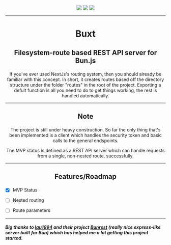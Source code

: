 <p align="center">
<!-- <img src="https://github.com/mia-z/buxt/actions/workflows/main.js.yml/badge.svg" /> -->
<img src=https://img.shields.io/github/package-json/v/mia-z/buxt />
<img src=https://img.shields.io/github/commit-activity/w/mia-z/buxt />
<img src="https://img.shields.io/codecov/c/github/mia-z/buxt" />

---

# <p align="center">Buxt</p>

## <p align="center">Filesystem-route based REST API server for Bun.js</p>

<p align="center">If you've ever used NextJs's routing system, then you should already be familiar with this concept. In short, it creates routes based off the directory structure under the folder "routes" in the root of the project. Exporting a defult function is all you need to do to get things working, the rest is handled automatically. 

---

## <p align="center"> **Note**
<p align="center"> The project is still under heavy construction. So far the only thing that's been implemented is a client which handles the security token and basic calls to the general endspoints.

<p align="center"> The MVP status is defined as a REST API server which can handle requests from a single, non-nested route, successfully.

---

## <p align="center"> Features/Roadmap

- [x] MVP Status
- [ ] Nested routing
- [ ] Route parameters 


---
##### Big thanks to <a href="https://github.com/lau1944">lau1994</a> and their project <a href="https://github.com/lau1944/bunrest">Bunrest</a> (really nice express-like server built for Bun) which has helped me a lot getting this project started.